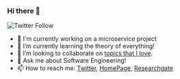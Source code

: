 ### Hi there 👋
![Twitter Follow](https://img.shields.io/twitter/follow/mashmoolamir?style=social)

- 🔭  I'm currently working on a microservice project
- 🌱 I’m currently learning the theory of everything!
- 👯 I’m looking to collaborate on [topics that I love](https://scholar.google.com/citations?user=h-hiNwcAAAAJ&hl=en/).
- 💬 Ask me about Software Engineering!
- 📫 How to reach me: [Twitter](https://twitter.com/mashmoolamir), [HomePage](http://amirmashmool.github.io/), [Researchgate](https://www.researchgate.net/profile/Amir_Mashmool)





